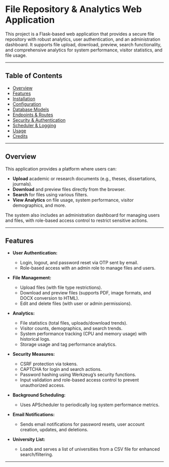 # File Repository & Analytics Web Application

This project is a Flask-based web application that provides a secure file repository with robust analytics, user authentication, and an administration dashboard. It supports file upload, download, preview, search functionality, and comprehensive analytics for system performance, visitor statistics, and file usage.

---

## Table of Contents

- [Overview](#overview)
- [Features](#features)
- [Installation](#installation)
- [Configuration](#configuration)
- [Database Models](#database-models)
- [Endpoints & Routes](#endpoints--routes)
- [Security & Authentication](#security--authentication)
- [Scheduler & Logging](#scheduler--logging)
- [Usage](#usage)
- [Credits](#credits)

---

## Overview

This application provides a platform where users can:

- **Upload** academic or research documents (e.g., theses, dissertations, journals).
- **Download** and preview files directly from the browser.
- **Search** for files using various filters.
- **View Analytics** on file usage, system performance, visitor demographics, and more.

The system also includes an administration dashboard for managing users and files, with role-based access control to restrict sensitive actions.

---

## Features

- **User Authentication:**  
  - Login, logout, and password reset via OTP sent by email.
  - Role-based access with an admin role to manage files and users.

- **File Management:**  
  - Upload files (with file type restrictions).
  - Download and preview files (supports PDF, image formats, and DOCX conversion to HTML).
  - Edit and delete files (with user or admin permissions).

- **Analytics:**  
  - File statistics (total files, uploads/download trends).
  - Visitor counts, demographics, and search trends.
  - System performance tracking (CPU and memory usage) with historical logs.
  - Storage usage and tag performance analytics.

- **Security Measures:**  
  - CSRF protection via tokens.
  - CAPTCHA for login and search actions.
  - Password hashing using Werkzeug’s security functions.
  - Input validation and role-based access control to prevent unauthorized access.

- **Background Scheduling:**  
  - Uses APScheduler to periodically log system performance metrics.

- **Email Notifications:**  
  - Sends email notifications for password resets, user account creation, updates, and deletions.

- **University List:**  
  - Loads and serves a list of universities from a CSV file for enhanced search/filtering.

---

